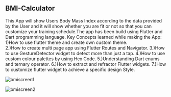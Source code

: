 ## BMI-Calculator
This App will show Users Body Mass Index according to the data provided by the User and it will show whether you are fit or not so that you can customize your training schedule.The app has been build using Flutter and Dart programming language.
Key Concepts learned while making the App:
1)How to use flutter theme and create own custom theme. <br/>
2.)How to create multi page app using Flutter Routes and Navigator.
3.)How to use GestureDetector widget to detect more than just a tap.
4.)How to use custom colour palettes by using Hex Code.
5.)Understanding Dart enums and ternary operator.
6.)How to extract and refractor Flutter widgets.
7.)How to customize flutter widget to achieve a specific design Style. 

![bmiscreen1](https://user-images.githubusercontent.com/56786141/81968712-a0668c00-95d1-11ea-9dc4-0ed285c5835e.png)

![bmiscreen2](https://user-images.githubusercontent.com/56786141/81968790-bffdb480-95d1-11ea-94b3-67c9cce33285.png)
